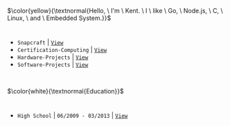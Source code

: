 $\color{yellow}{\textnormal{Hello, \ I'm \ Kent. \ I \ like \ Go, \ Node.js, \ C, \ Linux, \ and \ Embedded System.}}$
#

- `Snapcraft` | [`View`](https://snapcraft.io/publisher/kentlouisetonino) <br />
- `Certification-Computing` | [`View`](https://github.com/kentlouisetonino/kentlouisetonino/blob/develop/certification/Computing.md) <br />
- `Hardware-Projects` | [`View`](https://github.com/stars/kentlouisetonino/lists/hardware-projects) <br />
- `Software-Projects` | [`View`](https://github.com/stars/kentlouisetonino/lists/software-projects) <br />


<br />

$\color{white}{\textnormal{Education}}$
# 

- `High School` | `06/2009 - 03/2013` | [`View`](https://github.com/kentlouisetonino/kentlouisetonino/blob/develop/education/01-High-School.md)
